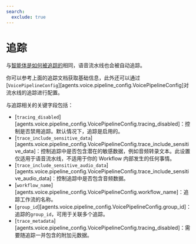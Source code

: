 ```yaml
---
search:
  exclude: true
---
```

# 追踪

与[智能体是如何被追踪的](../tracing.md)相同，语音流水线也会被自动追踪。

你可以参考上面的追踪文档获取基础信息，此外还可以通过[`VoicePipelineConfig`][agents.voice.pipeline_config.VoicePipelineConfig]对流水线的追踪进行配置。

与追踪相关的关键字段包括：

- [`tracing_disabled`][agents.voice.pipeline_config.VoicePipelineConfig.tracing_disabled]：控制是否禁用追踪。默认情况下，追踪是启用的。
- [`trace_include_sensitive_data`][agents.voice.pipeline_config.VoicePipelineConfig.trace_include_sensitive_data]：控制追踪中是否包含潜在的敏感数据，例如音频转录文本。此设置仅适用于语音流水线，不适用于你的 Workflow 内部发生的任何事情。
- [`trace_include_sensitive_audio_data`][agents.voice.pipeline_config.VoicePipelineConfig.trace_include_sensitive_audio_data]：控制追踪中是否包含音频数据。
- [`workflow_name`][agents.voice.pipeline_config.VoicePipelineConfig.workflow_name]：追踪工作流的名称。
- [`group_id`][agents.voice.pipeline_config.VoicePipelineConfig.group_id]：追踪的`group_id`，可用于关联多个追踪。
- [`trace_metadata`][agents.voice.pipeline_config.VoicePipelineConfig.tracing_disabled]：需要随追踪一并包含的附加元数据。